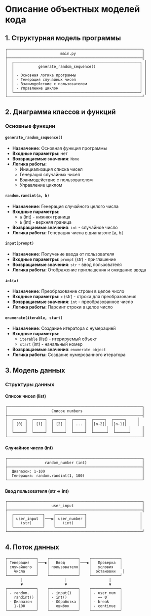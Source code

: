 # Описание объектных моделей кода

## 1. Структурная модель программы

```
┌─────────────────────────────────────────────────────────────┐
│                        main.py                              │
├─────────────────────────────────────────────────────────────┤
│  ┌─────────────────────────────────────────────────────────┐ │
│  │           generate_random_sequence()                    │ │
│  │                                                         │ │
│  │ - Основная логика программы                             │ │
│  │ - Генерация случайных чисел                             │ │
│  │ - Взаимодействие с пользователем                        │ │
│  │ - Управление циклом                                     │ │
│  └─────────────────────────────────────────────────────────┘ │
└─────────────────────────────────────────────────────────────┘
```

## 2. Диаграмма классов и функций

### Основные функции

#### `generate_random_sequence()`
- **Назначение**: Основная функция программы
- **Входные параметры**: нет
- **Возвращаемые значения**: `None`
- **Логика работы**:
  - Инициализация списка чисел
  - Генерация случайных чисел
  - Взаимодействие с пользователем
  - Управление циклом

#### `random.randint(a, b)`
- **Назначение**: Генерация случайного целого числа
- **Входные параметры**: 
  - `a` (int) - нижняя граница
  - `b` (int) - верхняя граница
- **Возвращаемые значения**: `int` - случайное число
- **Логика работы**: Генерация числа в диапазоне [a, b]

#### `input(prompt)`
- **Назначение**: Получение ввода от пользователя
- **Входные параметры**: `prompt` (str) - приглашение
- **Возвращаемые значения**: `str` - ввод пользователя
- **Логика работы**: Отображение приглашения и ожидание ввода

#### `int(x)`
- **Назначение**: Преобразование строки в целое число
- **Входные параметры**: `x` (str) - строка для преобразования
- **Возвращаемые значения**: `int` - преобразованное число
- **Логика работы**: Парсинг строки в целое число

#### `enumerate(iterable, start)`
- **Назначение**: Создание итератора с нумерацией
- **Входные параметры**: 
  - `iterable` (list) - итерируемый объект
  - `start` (int) - начальный номер
- **Возвращаемые значения**: `enumerate object`
- **Логика работы**: Создание нумерованного итератора

## 3. Модель данных

### Структуры данных

#### Список чисел (list)
```
┌─────────────────────────────────────────────────────────────┐
│                    Список numbers                           │
├─────────────────────────────────────────────────────────────┤
│  ┌─────┐  ┌─────┐  ┌─────┐  ┌─────┐  ┌─────┐  ┌─────┐     │
│  │ [0] │  │ [1] │  │ [2] │  │ ... │  │[n-2]│  │[n-1]│     │
│  │     │  │     │  │     │  │     │  │      │  │      │     │
│  └─────┘  └─────┘  └─────┘  └─────┘  └──────┘  └──────┘     │
└─────────────────────────────────────────────────────────────┘
```

#### Случайное число (int)
```
┌─────────────────────────────────────────────────────────────┐
│                 random_number (int)                         │
├─────────────────────────────────────────────────────────────┤
│  Диапазон: 1-100                                            │
│  Генерация: random.randint(1, 100)                          │
└─────────────────────────────────────────────────────────────┘
```

#### Ввод пользователя (str → int)
```
┌─────────────────────────────────────────────────────────────┐
│                    user_input                               │
├─────────────────────────────────────────────────────────────┤
│  ┌─────────────┐    ┌─────────────┐                        │
│  │ user_input  │───▶│ user_number │                        │
│  │   (str)     │    │   (int)     │                        │
│  └─────────────┘    └─────────────┘                        │
└─────────────────────────────────────────────────────────────┘
```

## 4. Поток данных

```
┌─────────────┐    ┌─────────────┐    ┌─────────────┐
│ Генерация   │───▶│   Ввод      │───▶│   Проверка  │
│ случайного  │    │ пользователя│    │   условия   │
│   числа     │    │             │    │  остановки   │
└─────────────┘    └─────────────┘    └─────────────┘
       │                   │                   │
       ▼                   ▼                   ▼
┌─────────────┐    ┌─────────────┐    ┌─────────────┐
│ - random.   │    │ - input()   │    │ - user_num  │
│   randint() │    │ - int()     │    │   == 0      │
│ - Диапазон  │    │ - Обработка │    │ - break     │
│   1-100     │    │   ошибок    │    │ - continue  │
└─────────────┘    └─────────────┘    └─────────────┘
``` 